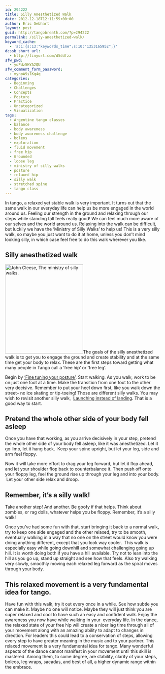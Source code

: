 ```yaml
---
id: 294222
title: Silly Anesthetized Walk
date: 2012-12-18T12:11:59+00:00
author: Eric Gebhart
layout: post
guid: http://tangobreath.com/?p=294222
permalink: /silly-anesthetized-walk/
keyword_cache:
  - 'a:1:{s:13:"keywords_time";s:10:"1353165952";}'
dcssb_short_url:
  - http://tinyurl.com/d5ddfzz
sfw_pwd:
  - yoPdz5HYA2QU
sfw_comment_form_password:
  - mynoA9slKq4q
categories:
  - Beginning
  - Challenges
  - Concepts
  - Posture
  - Practice
  - Uncategorized
  - Visualization
tags:
  - Argentine tango classes
  - balance
  - body awareness
  - body awareness challenge
  - boleos
  - exploration
  - fluid movement
  - free hip
  - Grounded
  - loose leg
  - ministry of silly walks
  - posture
  - relaxed hip
  - silly walk
  - stretched spine
  - tango class
---
```

In tango, a relaxed yet stable walk is very important. It turns out that the same walk in our everyday life can help us be more engaged in the world around us. Feeling our strength in the ground and relaxing through our steps while standing tall feels really good! We can feel much more aware of our selves and the world around us. Relaxing into the walk can be difficult, but luckily we have the ‘Ministry of Silly Walks’ to help us! This is a very silly walk, so maybe you just want to do it at home, unless you don&#8217;t mind looking silly, in which case feel free to do this walk wherever you like.

<!--more-->

## Silly anesthetized walk

[<img class="alignleft size-full wp-image-294223" title="sillywalk" alt="John Cleese, The ministry of silly walks." src="http://tangobreath.com/wp-content/uploads/2012/11/sillywalk.gif" width="253" height="289" />](http://www.sillywalksgenerator.com/)The goals of the silly anesthetized walk is to get you to engage the ground and create stability and at the same time get your body to relax. These are the first steps toward getting what many people in Tango call a &#8216;free hip&#8217; or &#8216;free leg&#8217;.

Begin by <a title="fine tune your posture." href="http://tangobreath.com/fine-tune-your-posture/" target="_blank">&#8216;Fine tuning your posture&#8217;</a>. Start walking. As you walk, work to be on just one foot at a time. Make the transition from one foot to the other very decisive. Remember to put your heel down first, like you walk down the street&#8211; no ice skating or tip-toeing! Those are different silly walks. You may wish to revisit another silly walk,  <a title="Launching instead of landing." href="http://tangobreath.com/tangobreath-challenges-our-first-challenge-launching-instead-of-landing/" target="_blank">Launching instead of landing</a>. That is a good way to start.

## Pretend the whole other side of your body fell asleep

Once you have that working, as you arrive decisively in your step, pretend the whole other side of your body fell asleep, like it was anesthetized. Let it go limp, let it hang back.  Keep your spine upright, but let your leg, side and arm feel floppy.

Now it will take more effort to drag your leg forward, but let it flop ahead, and let your shoulder flop back to counterbalance it. Then push off onto your floppy leg, feel the ground rise up through your leg and into your body.  Let your other side relax and droop.

## Remember, it&#8217;s a silly walk!

Take another step! And another. Be goofy if that helps. Think about zombies, or rag dolls, whatever helps you be floppy. Remember, it’s a silly walk!

Once you’ve had some fun with that, start bringing it back to a normal walk, try to keep one side engaged and the other relaxed, try to be smooth, eventually walking in a way that no one on the street would know you were doing anything different, except that you look way cooler.  This walk is especially easy while going downhill and somewhat challenging going up hill. It is worth doing both if you have a hill available. Try not to lean into the hill as you go up, stand up straight and see how that feels. Also try walking very slowly, smoothly moving each relaxed leg forward as the spiral moves through your body.

## This relaxed movement is a very fundamental idea for tango.

Have fun with this walk, try it out every once in a while. See how subtle you can make it. Maybe no one will notice. Maybe they will just think you are super relaxed and cool to have such an easy and confident walk. Enjoy the awareness you now have while walking in your  everyday life. In the dance, the relaxed state of your free hip will create a nicer lag time through all of your movement along with an amazing ability to adapt to changes in direction. For leaders this could lead to a conservation of steps, allowing every step to have greater meaning in the music and to your partner. This relaxed movement is a very fundamental idea for tango. Many wonderful aspects of the dance cannot manifest in your movement until this skill is mastered. Among them, to some degree, are stability, clarity of your steps, boleos, leg wraps, sacadas, and best of all, a higher dynamic range within the embrace.